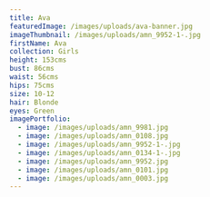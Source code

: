 ```yaml
---
title: Ava
featuredImage: /images/uploads/ava-banner.jpg
imageThumbnail: /images/uploads/amn_9952-1-.jpg
firstName: Ava
collection: Girls
height: 153cms
bust: 86cms
waist: 56cms
hips: 75cms
size: 10-12
hair: Blonde
eyes: Green
imagePortfolio:
  - image: /images/uploads/amn_9981.jpg
  - image: /images/uploads/amn_0108.jpg
  - image: /images/uploads/amn_9952-1-.jpg
  - image: /images/uploads/amn_0134-1-.jpg
  - image: /images/uploads/amn_9952.jpg
  - image: /images/uploads/amn_0101.jpg
  - image: /images/uploads/amn_0003.jpg
---
```


